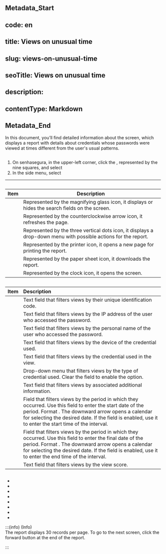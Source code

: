 ## Metadata_Start 
## code: en
## title: Views on unusual time 
## slug: views-on-unusual-time 
## seoTitle: Views on unusual time 
## description:  
## contentType: Markdown 
## Metadata_End
In this document, you’ll find detailed information about the  screen, which displays a report with details about credentials whose passwords were viewed at times different from the user's usual patterns.

## 

1. On senhasegura, in the upper-left corner, click the , represented by the nine squares, and select   
2. In the side menu, select 

***

## 

| Item | Description |
| ----- | ----- |
|  | Represented by the magnifying glass icon, it displays or hides the search fields on the screen. |
|  | Represented by the counterclockwise arrow icon, it refreshes the page. |
|  | Represented by the three vertical dots icon, it displays a drop-down menu with possible actions for the report. |
|  | Represented by the printer icon, it opens a new page for printing the report. |
|  | Represented by the paper sheet icon, it downloads the report. |
|  | Represented by the clock icon, it opens the  screen. |

## 

| Item | Description |
| :---- | :---- |
|  | Text field that filters views by their unique identification code.  |
|  | Text field that filters views by the IP address of the user who accessed the password.  |
|  | Text field that filters views by the personal name of the user who accessed the password.  |
|  | Text field that filters views by the device of the credential used.  |
|  | Text field that filters views by the credential used in the view.  |
|  | Drop-down menu that filters views by the type of credential used. Clear the field to enable the  option.  |
|  | Text field that filters views by associated additional information.  |
|  | Field that filters views by the period in which they occurred. Use this field to enter the start date of the period. Format . The downward arrow opens a calendar for selecting the desired date. If the  field is enabled, use it to enter the start time of the interval. |
|  | Field that filters views by the period in which they occurred. Use this field to enter the final date of the period. Format . The downward arrow opens a calendar for selecting the desired date. If the  field is enabled, use it to enter the end time of the interval.  |
|   | Text field that filters views by the view score. |

## 

*   
*   
*   
*   
*   
*   
*   
* 


:::(info) (Info)  
The report displays 30 records per page. To go to the next screen, click the forward button at the end of the report.

:::
